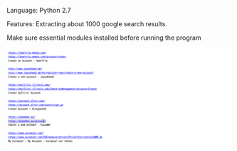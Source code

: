 Language: Python 2.7

Features: Extracting about 1000 google search results.

Make sure essential modules installed before running the program

![alt tag](https://github.com/mahokyin/GoogleCrawler/blob/master/output.png)
